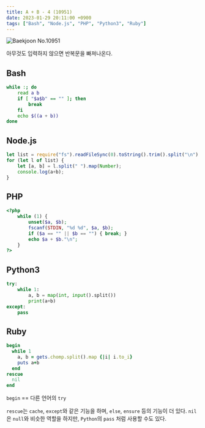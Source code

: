 ```yaml
---
title: A + B - 4 (10951)
date: 2023-01-29 20:11:00 +0900
tags: ["Bash", "Node.js", "PHP", "Python3", "Ruby"]
---
```


![Baekjoon No.10951](https://cdn.jsdelivr.net/gh/kimzuni/cdn/blog/baekjoon-10951.png)

아무것도 입력하지 않으면 반복문을 빠져나온다.

## Bash

```bash
while :; do
	read a b
	if [ "$a$b" == "" ]; then
		break
	fi
	echo $((a + b))
done
```

## Node.js

```javascript
let list = require("fs").readFileSync(0).toString().trim().split("\n");
for (let l of list) {
	let [a, b] = l.split(" ").map(Number);
	console.log(a+b);
}
```

## PHP

```php
<?php
	while (1) {
		unset($a, $b);
		fscanf(STDIN, "%d %d", $a, $b);
		if ($a == "" || $b == "") { break; }
		echo $a + $b."\n";
	}
?>
```

## Python3

```python
try:
    while 1:
        a, b = map(int, input().split())
        print(a+b)
except:
    pass
```

## Ruby

```ruby
begin
  while 1
    a, b = gets.chomp.split().map {|i| i.to_i}
    puts a+b
  end
rescue
  nil
end
```

`begin` == 다른 언어의 `try`

`rescue`는 `cache`, `except`와 같은 기능을 하며, `else`, `ensure` 등의 기능이 더 있다.
`nil`은 `null`와 비슷한 역할을 하지만, `Python`의 `pass` 처럼 사용할 수도 있다.
